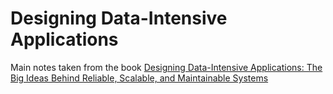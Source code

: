 # Designing Data-Intensive Applications

Main notes taken from the book
[Designing Data-Intensive Applications: The Big Ideas Behind Reliable, Scalable, and Maintainable Systems](https://a.co/d/0Cxxz3g)
